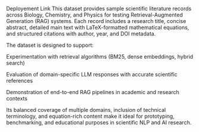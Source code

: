 Deployement Link
This dataset provides sample scientific literature records across Biology, Chemistry, and Physics for testing Retrieval-Augmented Generation (RAG) systems. Each record includes a research title, concise abstract, detailed main text with LaTeX-formatted mathematical equations, and structured citations with author, year, and DOI metadata.

The dataset is designed to support:

Experimentation with retrieval algorithms (BM25, dense embeddings, hybrid search)

Evaluation of domain-specific LLM responses with accurate scientific references

Demonstration of end-to-end RAG pipelines in academic and research contexts

Its balanced coverage of multiple domains, inclusion of technical terminology, and equation-rich content make it ideal for prototyping, benchmarking, and educational purposes in scientific NLP and AI research.
